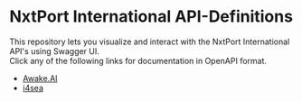 # NxtPort International API-Definitions

This repository lets you visualize and interact with the NxtPort International API's using Swagger UI.  
Click any of the following links for documentation in OpenAPI format.

- [Awake.AI](https://nxtport-international.github.io/?api=awake.ai)
- [i4sea](https://nxtport-international.github.io/?api=i4sea)
